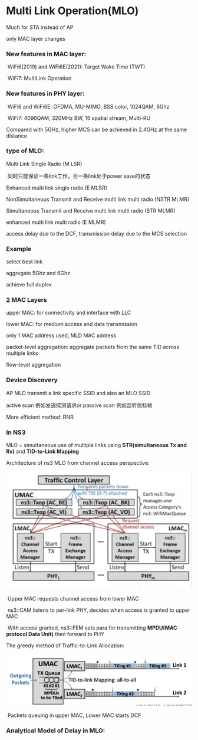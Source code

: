 # Multi Link Operation(MLO)

Much for STA instead of AP

only MAC layer changes

### New features in MAC layer:

​	WiFi6(2019) and WiFi6E(2021): Target Wake Time (TWT)

​	WiFi7: MultiLink Operation

### New features in PHY layer:

​	WiFi6 and WiFi6E: OFDMA, MU-MIMO, BSS color, 1024QAM, 6Ghz

​	WiFi7: 4096QAM, 320MHz BW, 16 spatial stream, Multi-RU



Compared with 5GHz, higher MCS can be achieved in 2.4GHz at the same distance

### type of MLO:

Multi Link Single Radio (M LSR)

​	同时只能保证一条link工作，另一条link处于power save的状态

Enhanced multi link single radio (E MLSR)

NonSimultaneous Transmit and Receive multi link multi radio (NSTR MLMR)

Simultaneous Transmit and Receive multi link multi radio (STR MLMR)

enhanced multi link multi radio  (E MLMR)



access delay due to the DCF, transmission delay due to the MCS selection

### Example

select best link

aggregate 5Ghz and 6Ghz

achieve full duplex

### 2 MAC Layers

upper MAC: for connectivity and interface with LLC

lower MAC: for medium access and data transmission

only 1 MAC address  used, MLD MAC address

packet-level aggregation: aggregate packets from the same TID across multiple links

flow-level aggregation

### Device Discovery

AP MLD transmit a link specific SSID and also an MLO SSID

active scan 例如发送探测请求or passive scan 例如监听信标帧

More efficient method: RNR

### In NS3

MLO = simultaneous use of multiple links using **STR(simultaneous Tx and Rx)** and **TID-to-Link Mapping**

Architecture of ns3 MLO from channel access perspective:

![image1](./1.png)

​	Upper MAC requests channel access from lower MAC

​	ns3::CAM listens to per-link PHY, decides when access is granted to upper MAC

​	With access granted, ns3::FEM sets para for transmitting **MPDU(MAC protocol Data Unit)** then forward to PHY



The greedy method of Traffic-to-Link Allocation:

![image1](./2.png)

​	Packets queuing in upper MAC, Lower MAC starts DCF



### Analytical Model of Delay in MLO:
















